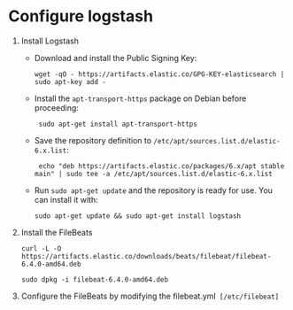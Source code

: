# Configure logstash

1. Install Logstash

   * Download and install the Public Signing Key: 

     `wget -qO - https://artifacts.elastic.co/GPG-KEY-elasticsearch | sudo apt-key add -`

   * Install the `apt-transport-https` package on Debian before proceeding: 

     ` sudo apt-get install apt-transport-https`

   * Save the repository definition to `/etc/apt/sources.list.d/elastic-6.x.list`: 

     ` echo "deb https://artifacts.elastic.co/packages/6.x/apt stable main" | sudo tee -a /etc/apt/sources.list.d/elastic-6.x.list`

   * Run `sudo apt-get update` and the repository is ready for use. You can install it with: 

     `sudo apt-get update && sudo apt-get install logstash`

2. Install the FileBeats

   `curl -L -O https://artifacts.elastic.co/downloads/beats/filebeat/filebeat-6.4.0-amd64.deb`

   `sudo dpkg -i filebeat-6.4.0-amd64.deb`

3. Configure the FileBeats by modifying the filebeat.yml` [/etc/filebeat]`

